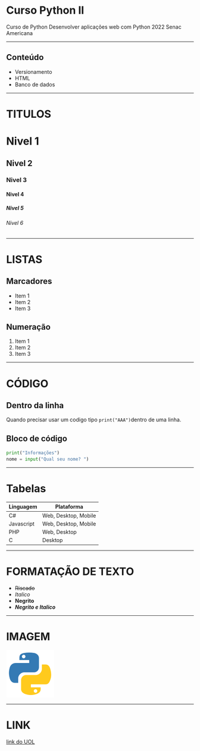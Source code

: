 # Curso Python II
 Curso de Python Desenvolver aplicações web com Python 2022 Senac Americana

 ---

 ## Conteúdo
 - Versionamento
 - HTML
 - Banco de dados

 *** 
 # TITULOS
 # Nivel 1
 ## Nivel 2
 ### Nivel 3
 #### Nivel 4
 ##### Nivel 5
 ###### Nivel 6

---
 # LISTAS
 ## Marcadores
 - Item 1
 - Item 2
 - Item 3

 ## Numeração
 1. Item 1
 2. Item 2
 3. Item 3

---
# CÓDIGO
## Dentro da linha
Quando precisar usar um codigo tipo `print("AAA")`dentro de uma linha.

## Bloco de código
```python 
print("Informações")
nome = input("Qual seu nome? ")
```
---
# Tabelas
|Linguagem|Plataforma|
|---|---|
|C#|Web, Desktop, Mobile|
|Javascript|Web, Desktop, Mobile|
|PHP|Web, Desktop|
|C|Desktop|
---
# FORMATAÇÃO DE TEXTO
- ~~Riscado~~
- *Italico*
- **Negrito**
- ***Negrito e Italico***
---
# IMAGEM
![Logo Python](python.png)

---
# LINK
[link do UOL](https://uol.com.br)
